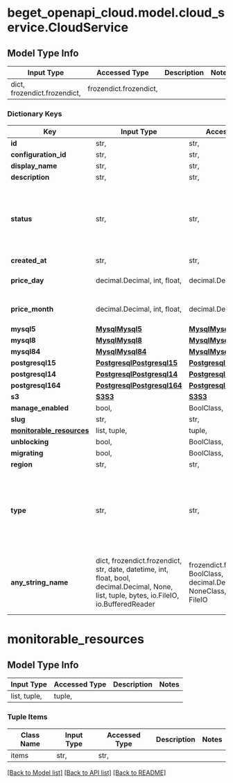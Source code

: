 # beget_openapi_cloud.model.cloud_service.CloudService

## Model Type Info
Input Type | Accessed Type | Description | Notes
------------ | ------------- | ------------- | -------------
dict, frozendict.frozendict,  | frozendict.frozendict,  |  | 

### Dictionary Keys
Key | Input Type | Accessed Type | Description | Notes
------------ | ------------- | ------------- | ------------- | -------------
**id** | str,  | str,  |  | [optional] 
**configuration_id** | str,  | str,  |  | [optional] 
**display_name** | str,  | str,  |  | [optional] 
**description** | str,  | str,  |  | [optional] 
**status** | str,  | str,  |  | [optional] must be one of ["CREATING", "RUNNING", "RESTARTING", "STOPPED", "RECONFIGURING", ] 
**created_at** | str,  | str,  |  | [optional] 
**price_day** | decimal.Decimal, int, float,  | decimal.Decimal,  |  | [optional] value must be a 64 bit float
**price_month** | decimal.Decimal, int, float,  | decimal.Decimal,  |  | [optional] value must be a 64 bit float
**mysql5** | [**MysqlMysql5**](MysqlMysql5.md) | [**MysqlMysql5**](MysqlMysql5.md) |  | [optional] 
**mysql8** | [**MysqlMysql8**](MysqlMysql8.md) | [**MysqlMysql8**](MysqlMysql8.md) |  | [optional] 
**mysql84** | [**MysqlMysql84**](MysqlMysql84.md) | [**MysqlMysql84**](MysqlMysql84.md) |  | [optional] 
**postgresql15** | [**PostgresqlPostgresql15**](PostgresqlPostgresql15.md) | [**PostgresqlPostgresql15**](PostgresqlPostgresql15.md) |  | [optional] 
**postgresql14** | [**PostgresqlPostgresql14**](PostgresqlPostgresql14.md) | [**PostgresqlPostgresql14**](PostgresqlPostgresql14.md) |  | [optional] 
**postgresql164** | [**PostgresqlPostgresql164**](PostgresqlPostgresql164.md) | [**PostgresqlPostgresql164**](PostgresqlPostgresql164.md) |  | [optional] 
**s3** | [**S3S3**](S3S3.md) | [**S3S3**](S3S3.md) |  | [optional] 
**manage_enabled** | bool,  | BoolClass,  |  | [optional] 
**slug** | str,  | str,  |  | [optional] 
**[monitorable_resources](#monitorable_resources)** | list, tuple,  | tuple,  |  | [optional] 
**unblocking** | bool,  | BoolClass,  |  | [optional] 
**migrating** | bool,  | BoolClass,  |  | [optional] 
**region** | str,  | str,  |  | [optional] 
**type** | str,  | str,  |  | [optional] must be one of ["MYSQL5", "MYSQL8", "MYSQL84", "POSTGRESQL14", "POSTGRESQL15", "S_3", "POSTGRESQL164", ] 
**any_string_name** | dict, frozendict.frozendict, str, date, datetime, int, float, bool, decimal.Decimal, None, list, tuple, bytes, io.FileIO, io.BufferedReader | frozendict.frozendict, str, BoolClass, decimal.Decimal, NoneClass, tuple, bytes, FileIO | any string name can be used but the value must be the correct type | [optional]

# monitorable_resources

## Model Type Info
Input Type | Accessed Type | Description | Notes
------------ | ------------- | ------------- | -------------
list, tuple,  | tuple,  |  | 

### Tuple Items
Class Name | Input Type | Accessed Type | Description | Notes
------------- | ------------- | ------------- | ------------- | -------------
items | str,  | str,  |  | 

[[Back to Model list]](../../README.md#documentation-for-models) [[Back to API list]](../../README.md#documentation-for-api-endpoints) [[Back to README]](../../README.md)

